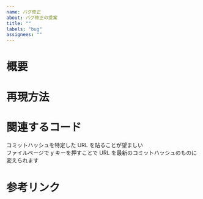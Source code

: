 ```yaml
---
name: バグ修正
about: バグ修正の提案
title: ""
labels: "bug"
assignees: ""
---
```


# 概要

# 再現方法

# 関連するコード

コミットハッシュを特定した URL を貼ることが望ましい  
ファイルページで y キーを押すことで URL を最新のコミットハッシュのものに変えられます

# 参考リンク
